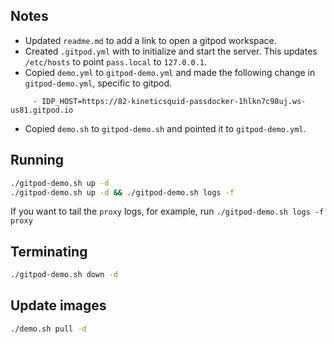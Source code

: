 ## Notes
- Updated `readme.md` to add a link to open a gitpod workspace.
- Created `.gitpod.yml` with to initialize and start the server. This updates `/etc/hosts` to point `pass.local` to `127.0.0.1`.
- Copied `demo.yml` to `gitpod-demo.yml` and made the following change in `gitpod-demo.yml`, specific to gitpod. 
```
     - IDP_HOST=https://82-kineticsquid-passdocker-1hlkn7c98uj.ws-us81.gitpod.io
```
- Copied `demo.sh` to `gitpod-demo.sh` and pointed it to `gitpod-demo.yml`.

## Running
``` sh
./gitpod-demo.sh up -d
./gitpod-demo.sh up -d && ./gitpod-demo.sh logs -f

```
If you want to tail the `proxy` logs, for example, run `./gitpod-demo.sh logs -f proxy`

## Terminating
``` sh
./gitpod-demo.sh down -d
```

## Update images
``` sh
./demo.sh pull -d
```